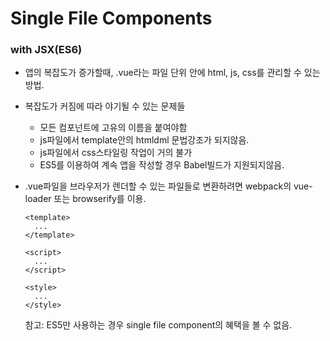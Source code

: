 <h1>
  Single File Components
</h1>

<h3>
  with JSX(ES6)
</h3>



- 앱의 복잡도가 증가할때, .vue라는 파일 단위 안에 html, js, css를 관리할 수 있는 방법.

- 복잡도가 커짐에 따라 야기될 수 있는 문제들

  - 모든 컴포넌트에 고유의 이름을 붙여야함
  - js파일에서 template안의 htmldml 문법강조가 되지않음.
  - js파일에서 css스타일링 작업이 거의 불가
  - ES5를 이용하여 계속 앱을 작성할 경우 Babel빌드가 지원되지않음.

- .vue파일을 브라우저가 렌더할 수 있는 파일들로 변환하려면 webpack의 vue-loader 또는 browserify를 이용.

  ```
  <template>
  	...
  </template>
  
  <script>
  	...
  </script>
  
  <style>
  	...
  </style>
  ```

  참고: ES5만 사용하는 경우 single file component의 혜택을 볼 수 없음.